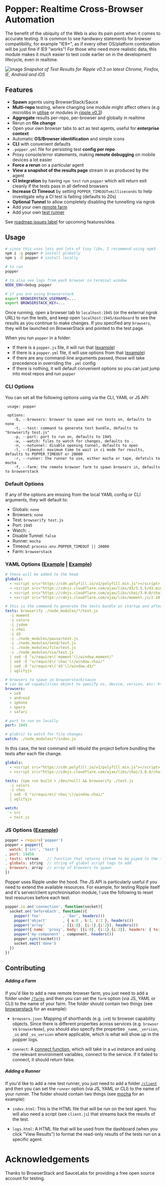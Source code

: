 # Popper: Realtime Cross-Browser Automation

The benefit of the ubiquity of the Web is also its pain point when it comes to accurate testing. It is common to see handwavy statements for browser compatibility, for example "IE9+", as if every other OS/platform combination will be just fine if IE9 "works"! For those who need more realistic data, this module makes it _much_ easier to test code earlier on in the development lifecycle, even in realtime. 

![image](https://cloud.githubusercontent.com/assets/2184177/8728132/6a211df0-2bdb-11e5-8295-cb2e9f836203.png)
_Snapshot of Test Results for Ripple v0.3 on latest Chrome, Firefox, IE, Android and iOS_

## Features

* **Spawn** agents using BrowserStack/Sauce
* **Multi-repo** testing, where changing one module might affect others (e.g microlibs in [utilise](https://github.com/utilise/utilise) or modules in [ripple v0.3](https://github.com/pemrouz/ripple))
* **Aggregate** results per-repo, per-browser and globally in realtime 
* Rerun on **file change**
* Open your own browser tabs to act as test agents, useful for **enterprise context**
* Automatic **OS/Browser identification** and simple icons
* **CLI** with convenient defaults
* `.popper.yml` file for persisting test **config per repo**
* Proxy console/error statements, making **remote debugging** on mobile devices a lot easier
* **Force a rerun** on a particular agent
* **View a snapshot of the results page** stream in as produced by the agent
* **CI Integration** by having `npm test` run `popper` which will return exit cleanly if the tests pass in all defined browsers
* **Increase CI Timeout** by setting `POPPER_TIMEOUT=milliseconds` to help investigate why a CI test is failiing (defaults to 20s)
* **Optional Tunnel** to allow completely disabling the tunnelling via ngrok
* Add your own [remote farm](https://github.com/pemrouz/popper/tree/0.1.0/src/farms)
* Add your own [test runner](https://github.com/pemrouz/popper/tree/0.1.0/src/client)

See [roadmap issues label](https://github.com/pemrouz/popper/labels/roadmap) for upcoming features/idea.

## Usage 

```bash
# since this uses lots and lots of tiny libs, I recommend using npm3
npm i -g popper # install globally
npm i -D popper # install locally

# to run
popper

# to also see logs from each browser in terminal window
NODE_ENV=debug popper 

# if you are using browserstack
export BROWSERSTACK_USERNAME=...
export BROWSERSTACK_KEY=...
```

Once running, open a browser tab to `localhost:1945` (or the external ngrok URL) to run the tests, and keep open `localhost:1945/dashboard` to see the results as you continue to make changes. If you specified any `browsers`, they will be launched on BrowserStack and pointed to the test page.

When you run `popper` in a folder:

* If there is a `popper.js` file, it will run that ([example](https://github.com/pemrouz/ripple/blob/master/popper.js))
* If there is a `popper.yml` file, it will use options from that ([example](https://github.com/utilise/utilise/blob/master/.popper.yml))
* If there are any command-line arguments passed, those will take precedence in overriding the `.yml` config
* If there is nothing, it will default convenient options so you can just jump into most repos and run `popper`

### CLI Options

You can set all the following options using via the CLI, YAML or JS API:

```
 usage: popper

 options:
    -b, --browsers: browser to spawn and run tests on, defaults to none
    -t, --test: command to generate test bundle, defaults to "browserify test.js"
    -p, --port: port to run on, defaults to 1945
    -w, --watch: files to watch for changes, defaults to .
    -n, --notunnel: disable opening tunnel, defaults to open
    -l, --timeout: maximum time to wait in ci mode for results, defaults to POPPER_TIMEOUT or 20000
    -r, --runner: the runner to use, either mocha or tape, defatuls to mocha
    -f, --farm: the remote browser farm to spawn browsers in, defaults to browserstack
```

### Default Options

If any of the options are missing from the local YAML config or CLI arguments, they will default to:

* Globals: `none`
* Browsers: `none`
* Test: `browserify test.js`
* Port: `1945`
* Watch: `.`
* Disable Tunnel: `false`
* Runner: `mocha`
* Timeout: `process.env.POPPER_TIMEOUT || 20000`
* Farm: `browserstack`

### YAML Options ([Example](https://github.com/utilise/utilise/blob/master/.popper.yml) | [Example](https://github.com/rijs/reactive/blob/master/.popper.yml))

```yaml
# these will be added to the head
globals:
  - <script src="https://cdn.polyfill.io/v1/polyfill.min.js"></script>
  - <script src="https://cdnjs.cloudflare.com/ajax/libs/d3/3.5.5/d3.min.js" charset="utf-8"></script>
  - <script src="https://cdnjs.cloudflare.com/ajax/libs/chai/3.0.0/chai.min.js"></script>
  - <script src="https://cdnjs.cloudflare.com/ajax/libs/moment.js/2.10.3/moment.min.js"></script>

# this is the command to generate the tests bundle on startup and after a file change detected
tests: browserify ./node_modules/*/test.js
  -i moment
  -i colors
  -i jsdom
  -i chai
  -i d3
  -i ./node_modules/pause/test.js
  -i ./node_modules/send/test.js
  -i ./node_modules/file/test.js
  -i ./node_modules/via/test.js
  | sed -E "s/require\('moment'\)/window.moment/"
  | sed -E "s/require\('chai'\)/window.chai/"
  | sed -E "s/require\('d3'\)/window.d3/"
  | uglifyjs

# browsers to spawn in browserstack/sauce 
# can be wd capabilities object to specify os, device, version, etc: https://www.browserstack.com/automate/capabilities
browsers: 
  - ie9
  - android
  - iphone
  - opera
  - safari

# port to run on locally
port: 1945

# glob(s) to watch for file changes
watch: ./node_modules/*/index.js
```

In this case, the test command will rebuild the project before bundling the tests after each file change.

```yaml
globals:
  - <script src="https://cdn.polyfill.io/v1/polyfill.min.js"></script>
  - <script src="https://cdnjs.cloudflare.com/ajax/libs/chai/3.0.0/chai.min.js"></script>

tests: (npm run build > /dev/null) && browserify ./test.js
  -i colors
  -i chai
  | sed -E "s/require\('chai'\)/window.chai/"
  | uglifyjs

watch: 
  - src
  - test.js
```

### JS Options ([Example](https://github.com/pemrouz/ripple/blob/master/popper.js))

```js
popper = require('popper')
popper = popper({ 
  watch: ['src', 'test']
, port: 19450
, tests: stream    // function that returns stream to be piped to the test bundle file
, globals: string  // string of global script tags to add
, browsers: array  // array of browsers to spawn
})
```

Popper uses Ripple under the hood. The JS API is particularly useful if you need to extend the available resources. For example, for testing Ripple itself and it's server/client synchronisation module, I use the following to reset test resources before each test:

```js
popper.io.on('connection', function(socket){
  socket.on('beforeEach', function(){
    popper('foo'          , 'bar', headers())
    popper('object'       , { a:0 , b:1, c:2 }, headers())
    popper('array'        , [{i:0}, {i:1},{i:2}], headers())
    popper({ name: 'proxy', body: [{i:0}, {i:1},{i:2}], headers: { to: to, from: from, 'cache-control': 'no-cache', silent: true, reactive: false }})
    popper('my-component' , component, headers())
    popper.sync(socket)()
    socket.emit('done')
  })
})
```

## Contributing

##### Adding a Farm

If you'd like to add a new remote browser farm, you just need to add a folder under [`/farms`](https://github.com/pemrouz/popper/tree/0.1.0/src/farms) and then you can set the `farm` option (via JS, YAML or CLI) to the name of your farm. The folder should contain two things (see [browserstack](https://github.com/pemrouz/popper/tree/0.1.0/src/farms/browserstack) for an example): 

  * `browsers.json`: Mapping of shorthands (e.g. `ie9`) to browser capability objects. Since there is different properties across services (e.g. `browser` vs `browserName`), you should also specify the properties `_name`, `_version`, `_os` and `_os_version` where applicable, which is what will show up in the popper logs.

  * `connect`: A [connect function](https://github.com/pemrouz/popper/blob/0.1.0/src/farms/browserstack/index.js#L7-L16), which will take in a `wd` instance and using the relevant environment variables, connect to the service. If it failed to connect, it should return false.

##### Adding a Runner

If you'd like to add a new test runner, you just need to add a folder [`/client`](https://github.com/pemrouz/popper/tree/0.1.0/src/client) and then you can set the `runner` option (via JS, YAML or CLI) to the name of your runner. The folder should contain two things (see [mocha](https://github.com/pemrouz/popper/tree/0.1.0/src/client/mocha) for an example): 

  * `index.html`: This is the HTML file that will be run on the test agent. You will also need a script (see `client.js`) that streams back the results of the test.

  * `logs.html`: A HTML file that will be used from the dashboard (when you click "View Results") to format the read-only results of the tests run on a specific agent.


  # Acknowledgements

  Thanks to BrowserStack and SauceLabs for providing a free open source account for testing.